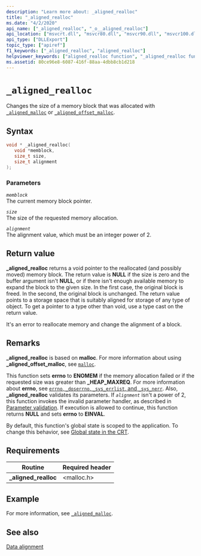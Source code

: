 ```yaml
---
description: "Learn more about: _aligned_realloc"
title: "_aligned_realloc"
ms.date: "4/2/2020"
api_name: ["_aligned_realloc", "_o__aligned_realloc"]
api_location: ["msvcrt.dll", "msvcr80.dll", "msvcr90.dll", "msvcr100.dll", "msvcr100_clr0400.dll", "msvcr110.dll", "msvcr110_clr0400.dll", "msvcr120.dll", "msvcr120_clr0400.dll", "ucrtbase.dll", "api-ms-win-crt-heap-l1-1-0.dll", "api-ms-win-crt-private-l1-1-0.dll"]
api_type: ["DLLExport"]
topic_type: ["apiref"]
f1_keywords: ["_aligned_realloc", "aligned_realloc"]
helpviewer_keywords: ["aligned_realloc function", "_aligned_realloc function"]
ms.assetid: 80ce96e8-6087-416f-88aa-4dbb8cb1d218
---
```

# `_aligned_realloc`

Changes the size of a memory block that was allocated with [`_aligned_malloc`](aligned-malloc.md) or [`_aligned_offset_malloc`](aligned-offset-malloc.md).

## Syntax

```C
void * _aligned_realloc(
   void *memblock,
   size_t size,
   size_t alignment
);
```

### Parameters

*`memblock`*\
The current memory block pointer.

*`size`*\
The size of the requested memory allocation.

*`alignment`*\
The alignment value, which must be an integer power of 2.

## Return value

**_aligned_realloc** returns a void pointer to the reallocated (and possibly moved) memory block. The return value is **NULL** if the size is zero and the buffer argument isn't **NULL**, or if there isn't enough available memory to expand the block to the given size. In the first case, the original block is freed. In the second, the original block is unchanged. The return value points to a storage space that is suitably aligned for storage of any type of object. To get a pointer to a type other than void, use a type cast on the return value.

It's an error to reallocate memory and change the alignment of a block.

## Remarks

**_aligned_realloc** is based on **malloc**. For more information about using **_aligned_offset_malloc**, see [`malloc`](malloc.md).

This function sets **errno** to **ENOMEM** if the memory allocation failed or if the requested size was greater than **_HEAP_MAXREQ**. For more information about **errno**, see [`errno`, `_doserrno`, `_sys_errlist`, and `_sys_nerr`](../errno-doserrno-sys-errlist-and-sys-nerr.md). Also, **_aligned_realloc** validates its parameters. If *`alignment`* isn't a power of 2, this function invokes the invalid parameter handler, as described in [Parameter validation](../parameter-validation.md). If execution is allowed to continue, this function returns **NULL** and sets **errno** to **EINVAL**.

By default, this function's global state is scoped to the application. To change this behavior, see [Global state in the CRT](../global-state.md).

## Requirements

|Routine|Required header|
|-------------|---------------------|
|**_aligned_realloc**|\<malloc.h>|

## Example

For more information, see [`_aligned_malloc`](aligned-malloc.md).

## See also

[Data alignment](../data-alignment.md)
